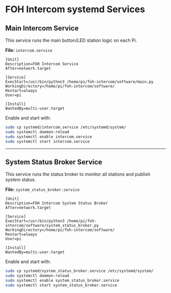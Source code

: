 # FOH Intercom systemd Services

## Main Intercom Service
This service runs the main button/LED station logic on each Pi.

**File:** `intercom.service`

```
[Unit]
Description=FOH Intercom Service
After=network.target

[Service]
ExecStart=/usr/bin/python3 /home/pi/foh-intercom/software/main.py
WorkingDirectory=/home/pi/foh-intercom/software/
Restart=always
User=pi

[Install]
WantedBy=multi-user.target
```

Enable and start with:
```bash
sudo cp systemd/intercom.service /etc/systemd/system/
sudo systemctl daemon-reload
sudo systemctl enable intercom.service
sudo systemctl start intercom.service
```

---

## System Status Broker Service
This service runs the status broker to monitor all stations and publish system status.

**File:** `system_status_broker.service`

```
[Unit]
Description=FOH Intercom System Status Broker
After=network.target

[Service]
ExecStart=/usr/bin/python3 /home/pi/foh-intercom/software/system_status_broker.py
WorkingDirectory=/home/pi/foh-intercom/software/
Restart=always
User=pi

[Install]
WantedBy=multi-user.target
```

Enable and start with:
```bash
sudo cp systemd/system_status_broker.service /etc/systemd/system/
sudo systemctl daemon-reload
sudo systemctl enable system_status_broker.service
sudo systemctl start system_status_broker.service
```
